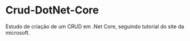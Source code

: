 # Crud-DotNet-Core
Estudo de criação de um CRUD em .Net Core, seguindo tutorial do site da microsoft.
